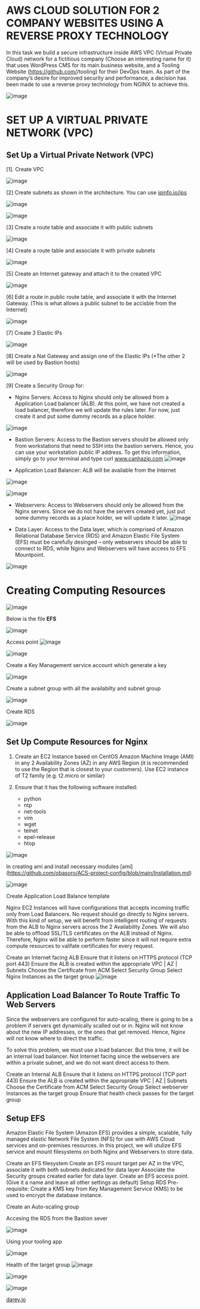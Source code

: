 # AWS CLOUD SOLUTION FOR 2 COMPANY WEBSITES USING A REVERSE PROXY TECHNOLOGY

In this task we build a secure  infrastructure inside AWS VPC (Virtual Private Cloud) network for a fictitious company (Choose an interesting name for it) that uses WordPress CMS for its main business website, and a Tooling Website (https://github.com/<your-name>/tooling) for their DevOps team.
As part of the company’s desire for improved security and performance, a decision has been made to use a reverse proxy technology from NGINX to achieve this.

![image](https://user-images.githubusercontent.com/29310552/179272004-c0c0e545-9f5f-4e76-8c39-69b5f7eb32a4.png)
 
# SET UP A VIRTUAL PRIVATE NETWORK (VPC)
## Set Up a Virtual Private Network (VPC)
 
[1]. Create VPC

![image](https://user-images.githubusercontent.com/29310552/179430837-cfd01864-623e-4031-a779-408775f835ba.png)
 
[2] Create subnets as shown in the architecture. You can use [ipinfo.io/ips](https://ipinfo.io)
 
![image](https://user-images.githubusercontent.com/29310552/179432062-b9ae3e70-f88c-458b-8c9c-7b37a9cbfadd.png)

![image](https://user-images.githubusercontent.com/29310552/179432291-d4b9102d-ccb2-4535-8346-b252a3041f0e.png)

[3] Create a route table and associate it with public subnets
 
![image](https://user-images.githubusercontent.com/29310552/179434123-9c1246fe-8152-499a-8c88-43e71d08f194.png)

[4] Create a route table and associate it with private subnets
 
![image](https://user-images.githubusercontent.com/29310552/179434327-7f22b703-1b76-4785-a071-aaf63e9f0736.png)

[5] Create an Internet gateway and attach it to the created VPC
 
![image](https://user-images.githubusercontent.com/29310552/179430985-dd9303ae-926d-4421-8d78-752f26d7c945.png)
 
[6] Edit a route in public route table, and associate it with the Internet Gateway. (This is what allows a public subnet to be accisble from the Internet)
 
![image](https://user-images.githubusercontent.com/29310552/179434482-b43f1d21-ba5b-430c-944f-97aaf6209299.png)
 
[7] Create 3 Elastic IPs
 
![image](https://user-images.githubusercontent.com/29310552/179435024-c11fcdaf-1445-4bd7-8f64-68d8424a61c2.png)

[8] Create a Nat Gateway and assign one of the Elastic IPs (*The other 2 will be used by Bastion hosts) 
 
![image](https://user-images.githubusercontent.com/29310552/179435205-cc8a5570-d767-4f5f-888c-70bbd3993bb0.png)

[9] Create a Security Group for:
- Nginx Servers: Access to Nginx should only be allowed from a Application Load balancer (ALB). At this point, we have not created a load balancer, therefore we       will update the rules later. For now, just create it and put some dummy records as a place holder.
 
 ![image](https://user-images.githubusercontent.com/29310552/179436112-9450ef92-a651-43e9-8f89-f80fbe834318.png)
 
- Bastion Servers: Access to the Bastion servers should be allowed only from workstations that need to SSH into the bastion servers. Hence, you can use your           workstation public IP address. To get this information, simply go to your terminal and type curl www.canhazip.com
![image](https://user-images.githubusercontent.com/29310552/179436644-cb3b6b0a-0736-4445-bd04-32267335869c.png)
 
- Application Load Balancer: ALB will be available from the Internet
 
![image](https://user-images.githubusercontent.com/29310552/179437478-339d6fad-996b-4478-ada0-af30bd74fe3a.png)
 
![image](https://user-images.githubusercontent.com/29310552/179438053-ce4e0d60-e83f-402e-a794-7c4b7dd1fe08.png)

 
- Webservers: Access to Webservers should only be allowed from the Nginx servers. Since we do not have the servers created yet, just put some dummy records as a       place holder, we will update it later.
![image](https://user-images.githubusercontent.com/29310552/179438667-0b50a5b3-8860-403f-b504-bed7b3cdc637.png)

- Data Layer: Access to the Data layer, which is comprised of Amazon Relational Database Service (RDS) and Amazon Elastic File System (EFS) must be carefully         desinged – only webservers should be able to connect to RDS, while Nginx and Webservers will have access to EFS Mountpoint.
 
![image](https://user-images.githubusercontent.com/29310552/179439442-4e1a625f-9578-4241-8d46-771208408671.png)
 
 
# Creating Computing Resources
 
![image](https://user-images.githubusercontent.com/29310552/179490426-a6776c86-9115-4078-9303-d2993b2a5d3a.png) 
 
 Below is the file <strong>EFS</strong> 
 
![image](https://user-images.githubusercontent.com/29310552/179493477-aa06efba-e39c-4fac-8f66-53e28efb8d0f.png)

Access point 
![image](https://user-images.githubusercontent.com/29310552/179494163-ba8118c8-8b40-4758-94af-83356ff2cd6e.png)
 
![image](https://user-images.githubusercontent.com/29310552/179494856-3d035a6e-a713-4ee0-9a75-2553b6452dc0.png)

Create a Key Management service account which generate a key

![image](https://user-images.githubusercontent.com/29310552/179496134-4741ac6c-6347-4b0b-bc3a-d7f65c007550.png)
 
Create a subnet group with all the availabilty and subnet group

![image](https://user-images.githubusercontent.com/29310552/179500175-a6c86118-e890-4ce0-acdf-8bbb742d40cf.png)

Create RDS

![image](https://user-images.githubusercontent.com/29310552/179501669-153a549b-94ec-4f0e-b022-cd7c838f3235.png)
 
## Set Up Compute Resources for Nginx
1. Create an EC2 Instance based on CentOS Amazon Machine Image (AMI) in any 2 Availability Zones (AZ) in any AWS Region (it is recommended to use the Region that is    closest to your customers). Use EC2 instance of T2 family (e.g. t2.micro or similar)
2. Ensure that it has the following software installed:

    - python
    - ntp
    - net-tools
    - vim
    - wget
    - telnet
    - epel-release
    - htop

![image](https://user-images.githubusercontent.com/29310552/179506422-5f6c8485-dab0-4b09-a48d-f6aa0401bd86.png)
 
In creating ami and install necessary modules [ami] (https://github.com/obasoro/ACS-project-config/blob/main/Installation.md)

![image](https://user-images.githubusercontent.com/29310552/179515419-2b69854f-c09a-46fb-a118-a27f5082ca85.png)
 
Create Application Load Balance template
 
Nginx EC2 Instances will have configurations that accepts incoming traffic only from Load Balancers. No request should go directly to Nginx servers. With this kind of setup, we will benefit from intelligent routing of requests from the ALB to Nginx servers across the 2 Availability Zones. We will also be able to offload SSL/TLS certificates on the ALB instead of Nginx. Therefore, Nginx will be able to perform faster since it will not require extra compute resources to valifate certificates for every request.

Create an Internet facing ALB
Ensure that it listens on HTTPS protocol (TCP port 443)
Ensure the ALB is created within the appropriate VPC | AZ | Subnets
Choose the Certificate from ACM
Select Security Group
Select Nginx Instances as the target group
![image](https://user-images.githubusercontent.com/29310552/179637786-2d0841c1-a773-446a-b2e5-d8d5ddaa63c4.png)
 
## Application Load Balancer To Route Traffic To Web Servers
Since the webservers are configured for auto-scaling, there is going to be a problem if servers get dynamically scalled out or in. Nginx will not know about the new IP addresses, or the ones that get removed. Hence, Nginx will not know where to direct the traffic.

To solve this problem, we must use a load balancer. But this time, it will be an internal load balancer. Not Internet facing since the webservers are within a private subnet, and we do not want direct access to them.

Create an Internal ALB
Ensure that it listens on HTTPS protocol (TCP port 443)
Ensure the ALB is created within the appropriate VPC | AZ | Subnets
Choose the Certificate from ACM
Select Security Group
Select webserver Instances as the target group
Ensure that health check passes for the target group
 
## Setup EFS
Amazon Elastic File System (Amazon EFS) provides a simple, scalable, fully managed elastic Network File System (NFS) for use with AWS Cloud services and on-premises resources. In this project, we will utulize EFS service and mount filesystems on both Nginx and Webservers to store data.

Create an EFS filesystem
Create an EFS mount target per AZ in the VPC, associate it with both subnets dedicated for data layer
Associate the Security groups created earlier for data layer.
Create an EFS access point. (Give it a name and leave all other settings as default)
Setup RDS
Pre-requisite: Create a KMS key from Key Management Service (KMS) to be used to encrypt the database instance.
 
Create an Auto-scaling group
 

Accesing the RDS from the Bastion sever

![image](https://user-images.githubusercontent.com/29310552/179651876-48106ded-ab42-4845-ad82-64cf1a7e338c.png)
 
Using your tooling app
 
![image](https://user-images.githubusercontent.com/29310552/179732955-5b9ca880-06b3-448e-a908-770f98b4b661.png)
 
Health of the target group
![image](https://user-images.githubusercontent.com/29310552/179733225-2a2d6d4c-fa7f-4a13-89b3-4877e03805e3.png)

![image](https://user-images.githubusercontent.com/29310552/179733298-6cf49172-1c32-4962-b131-370f6b6a6da4.png)

![image](https://user-images.githubusercontent.com/29310552/179733370-2e44a1e4-c948-461a-b143-d31b525f54a7.png)
 
 
[darey.io](https://www.darey.io/docs/aws-cloud-solution-for-2-company-websites-using-a-reverse-proxy-technology/)

 














 

  
 
